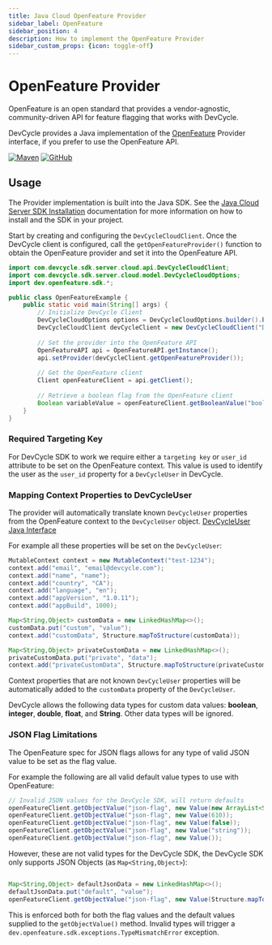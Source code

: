 ```yaml
---
title: Java Cloud OpenFeature Provider
sidebar_label: OpenFeature
sidebar_position: 4
description: How to implement the OpenFeature Provider
sidebar_custom_props: {icon: toggle-off}
---
```


# OpenFeature Provider

OpenFeature is an open standard that provides a vendor-agnostic, community-driven API for feature flagging that works with DevCycle.

DevCycle provides a Java implementation of the [OpenFeature](https://openfeature.dev/) Provider interface, if you prefer to use the OpenFeature API.

[![Maven](https://badgen.net/maven/v/maven-central/com.devcycle/java-server-sdk)](https://search.maven.org/artifact/com.devcycle/java-server-sdk)
[![GitHub](https://img.shields.io/github/stars/devcyclehq/java-server-sdk.svg?style=social&label=Star&maxAge=2592000)](https://github.com/DevCycleHQ/java-server-sdk)


## Usage

The Provider implementation is built into the Java SDK. See the [Java Cloud Server SDK Installation](https://docs.devcycle.com/sdk/server-side-sdks/java-cloud/java-cloud-install) documentation for more information on how to install and the SDK in your project.

Start by creating and configuring the `DevCycleCloudClient`. Once the DevCycle client is configured, call the `getOpenFeatureProvider()` function to obtain the OpenFeature provider and set it into the OpenFeature API.

```java
import com.devcycle.sdk.server.cloud.api.DevCycleCloudClient;
import com.devcycle.sdk.server.cloud.model.DevCycleCloudOptions;
import dev.openfeature.sdk.*;

public class OpenFeatureExample {
    public static void main(String[] args) {
        // Initialize DevCycle Client
        DevCycleCloudOptions options = DevCycleCloudOptions.builder().build();
        DevCycleCloudClient devCycleClient = new DevCycleCloudClient("DEVCYCLE_SERVER_SDK_KEY", options);
        
        // Set the provider into the OpenFeature API
        OpenFeatureAPI api = OpenFeatureAPI.getInstance();
        api.setProvider(devCycleClient.getOpenFeatureProvider());
                
        // Get the OpenFeature client
        Client openFeatureClient = api.getClient();
        
        // Retrieve a boolean flag from the OpenFeature client
        Boolean variableValue = openFeatureClient.getBooleanValue("boolean-flag", false, new MutableContext("user-1234"));
    }
}
```

### Required Targeting Key

For DevCycle SDK to work we require either a `targeting key` or `user_id` attribute to be set on the OpenFeature context.
This value is used to identify the user as the `user_id` property for a `DevCycleUser` in DevCycle.

### Mapping Context Properties to DevCycleUser

The provider will automatically translate known `DevCycleUser` properties from the OpenFeature context to the `DevCycleUser` object.
[DevCycleUser Java Interface](https://github.com/DevCycleHQ/java-server-sdk/blob/main/src/main/java/com/devcycle/sdk/server/common/model/DevCycleUser.java)

For example all these properties will be set on the `DevCycleUser`:
```java
MutableContext context = new MutableContext("test-1234");
context.add("email", "email@devcycle.com");
context.add("name", "name");
context.add("country", "CA");
context.add("language", "en");
context.add("appVersion", "1.0.11");
context.add("appBuild", 1000);

Map<String,Object> customData = new LinkedHashMap<>();
customData.put("custom", "value");
context.add("customData", Structure.mapToStructure(customData));

Map<String,Object> privateCustomData = new LinkedHashMap<>();
privateCustomData.put("private", "data");
context.add("privateCustomData", Structure.mapToStructure(privateCustomData));
```

Context properties that are not known `DevCycleUser` properties will be automatically added to the `customData` property of the `DevCycleUser`.

DevCycle allows the following data types for custom data values: **boolean**, **integer**, **double**, **float**, and **String**. Other data types will be ignored.

### JSON Flag Limitations

The OpenFeature spec for JSON flags allows for any type of valid JSON value to be set as the flag value.

For example the following are all valid default value types to use with OpenFeature:
```java
// Invalid JSON values for the DevCycle SDK, will return defaults
openFeatureClient.getObjectValue("json-flag", new Value(new ArrayList<String>(Arrays.asList("value1", "value2"))));
openFeatureClient.getObjectValue("json-flag", new Value(610));
openFeatureClient.getObjectValue("json-flag", new Value(false));
openFeatureClient.getObjectValue("json-flag", new Value("string"));
openFeatureClient.getObjectValue("json-flag", new Value());
```

However, these are not valid types for the DevCycle SDK, the DevCycle SDK only supports JSON Objects (as `Map<String,Object>`):

```java

Map<String,Object> defaultJsonData = new LinkedHashMap<>();
defaultJsonData.put("default", "value");
openFeatureClient.getObjectValue("json-flag", new Value(Structure.mapToStructure(defaultJsonData)));
```

This is enforced both for both the flag values and the default values supplied to the `getObjectValue()` method. Invalid types will trigger a `dev.openfeature.sdk.exceptions.TypeMismatchError` exception.